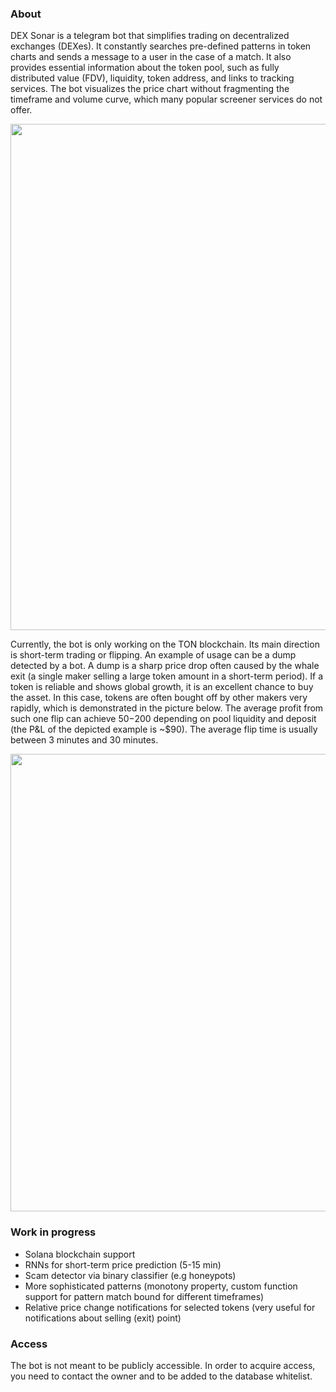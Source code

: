 ### About

DEX Sonar is a telegram bot that simplifies trading on decentralized exchanges (DEXes). It constantly searches pre-defined patterns in token charts and sends a message to a user in the case of a match. It also provides essential information about the token pool, such as fully distributed value (FDV), liquidity, token address, and links to tracking services. The bot visualizes the price chart without fragmenting the timeframe and volume curve, which many popular screener services do not offer.

<img src="https://i.imgur.com/KSDXliY.jpeg" width="810" >

Currently, the bot is only working on the TON blockchain. Its main direction is short-term trading or flipping. An example of usage can be a dump detected by a bot. A dump is a sharp price drop often caused by the whale exit (a single maker selling a large token amount in a short-term period). If a token is reliable and shows global growth, it is an excellent chance to buy the asset. In this case, tokens are often bought off by other makers very rapidly, which is demonstrated in the picture below. The average profit from such one flip can achieve $50-$200 depending on pool liquidity and deposit (the P&L of the depicted example is ~$90). The average flip time is usually between 3 minutes and 30 minutes.

<img src="https://i.imgur.com/VYZjzm2.jpeg" width="732">

### Work in progress

- Solana blockchain support
- RNNs for short-term price prediction (5-15 min)
- Scam detector via binary classifier (e.g honeypots)
- More sophisticated patterns (monotony property, custom function support for pattern match bound for different timeframes)
- Relative price change notifications for selected tokens (very useful for notifications about selling (exit) point)

### Access

The bot is not meant to be publicly accessible. In order to acquire access, you need to contact the owner and to be added to the database whitelist.
